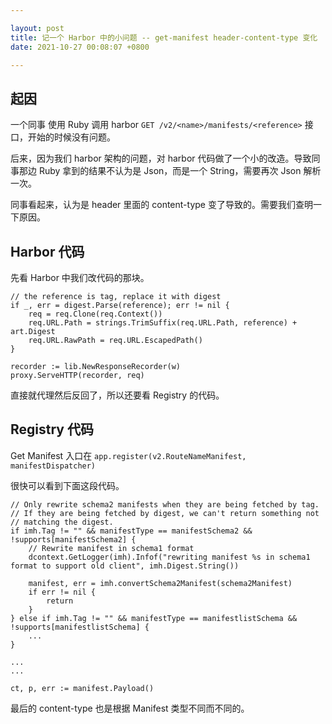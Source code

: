 ```yaml
---

layout: post
title: 记一个 Harbor 中的小问题 -- get-manifest header-content-type 变化
date: 2021-10-27 00:08:07 +0800

---
```


## 起因

一个同事 使用 Ruby 调用 harbor `GET /v2/<name>/manifests/<reference>` 接口，开始的时候没有问题。

后来，因为我们 harbor 架构的问题，对 harbor 代码做了一个小的改造。导致同事那边 Ruby 拿到的结果不认为是 Json，而是一个 String，需要再次 Json 解析一次。

同事看起来，认为是 header 里面的 content-type 变了导致的。需要我们查明一下原因。

## Harbor 代码

先看 Harbor 中我们改代码的那块。

```
// the reference is tag, replace it with digest
if _, err = digest.Parse(reference); err != nil {
    req = req.Clone(req.Context())
    req.URL.Path = strings.TrimSuffix(req.URL.Path, reference) + art.Digest
    req.URL.RawPath = req.URL.EscapedPath()
}

recorder := lib.NewResponseRecorder(w)
proxy.ServeHTTP(recorder, req)
```

直接就代理然后反回了，所以还要看 Registry 的代码。

## Registry 代码

Get Manifest 入口在 `app.register(v2.RouteNameManifest, manifestDispatcher)`

很快可以看到下面这段代码。

```
// Only rewrite schema2 manifests when they are being fetched by tag.
// If they are being fetched by digest, we can't return something not
// matching the digest.
if imh.Tag != "" && manifestType == manifestSchema2 && !supports[manifestSchema2] {
    // Rewrite manifest in schema1 format
    dcontext.GetLogger(imh).Infof("rewriting manifest %s in schema1 format to support old client", imh.Digest.String())

    manifest, err = imh.convertSchema2Manifest(schema2Manifest)
    if err != nil {
        return
    }
} else if imh.Tag != "" && manifestType == manifestlistSchema && !supports[manifestlistSchema] {
    ...
}

...
...

ct, p, err := manifest.Payload()
```

最后的 content-type 也是根据 Manifest 类型不同而不同的。

